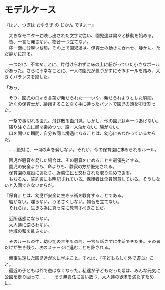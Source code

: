 # モデルケース

『はい、つぎは おゆうぎ の じかん ですよー』

　大きなモニターに映し出された文字に従い、園児達は粛々と移動を始める。  
　皆、一言も発さない。物音一つ立てない。  
　床一面に分厚い絨毯。その上で園児達は、保育士の動きに合わせ、静かに、ただ静かに踊る。

　一つだけ、不幸なことに、片付けられずに床の上に転がっていた小さなボールがあった。さらに不幸なことに、一人の園児が気づかずにそのボールを踏み、大きくバランスを崩した。 

「あっ」

　そう、園児の口から言葉が発せられた――いや、発せられようとした瞬間。  
　近くの保育士が、躊躇することなく手に持ったバットで園児の頭を叩き割った。

　一撃で事切れる園児。飛び散る血飛沫。しかし、他の園児は声一つあげない。  
　降り注ぐ血に顔を染めつつ、誰一人泣かない。騒がない。  
　口を開いた瞬間、自分も同じ境遇になることは、幼心にもわかっているからだ。


　……絶対に、一切の声を発しない。それが、今の保育園に求められるルール。

　園児が騒音を発した場合は、その騒音を止めることを最優先とする。  
　園児の安全よりも、命よりも、静寂の方が優先される。  
　保育園の建設にあたり、近隣住民と交わされた取り決めである。  
　もちろん、誓約書にも明記されている。保護者は全員同意している。そうしないと入園できないからだ。

『保育』とは、幼児が安全に生きる術を教育することである。  
　騒がない。喋らない。うるさくしない。物音を立てない。  
　それらは、生きる為に真っ先に教育すべきことだ。

　近所迷惑にならない。  
　大人達に逆らわない。  
　地域の和を乱さない。

　そのルールの中、幼少期の三年もの間、一言も話さずに生活できた者。その者だけが生き残り、次のステージに進むことを許される。

　無事生還した園児達が次に学ぶこと。それは、『子どもらしく外で遊ぶ』こと。  
　最近の子どもは外で遊ばなくなった。私達が子どもだった頃は、みんな元気に公園を走り回って……  
　そう無責任に言い放つ、大人達の欲求を満たすために。
